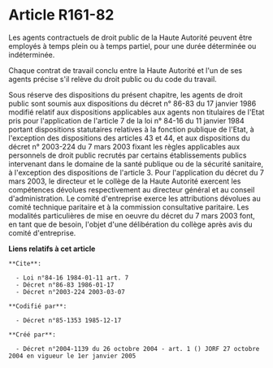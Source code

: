 # Article R161-82

Les agents contractuels de droit public de la Haute Autorité peuvent être employés à temps plein ou à temps partiel, pour une
durée déterminée ou indéterminée.

Chaque contrat de travail conclu entre la Haute Autorité et l'un de ses agents précise s'il relève du droit public ou du code
du travail.

Sous réserve des dispositions du présent chapitre, les agents de droit public sont soumis aux dispositions du décret n° 86-83
du 17 janvier 1986 modifié relatif aux dispositions applicables aux agents non titulaires de l'Etat pris pour l'application
de l'article 7 de la loi n° 84-16 du 11 janvier 1984 portant dispositions statutaires relatives à la fonction publique de
l'Etat, à l'exception des dispositions des articles 43 et 44, et aux dispositions du décret n° 2003-224 du 7 mars 2003 fixant
les règles applicables aux personnels de droit public recrutés par certains établissements publics intervenant dans le
domaine de la santé publique ou de la sécurité sanitaire, à l'exception des dispositions de l'article 3. Pour l'application
du décret du 7 mars 2003, le directeur et le collège de la Haute Autorité exercent les compétences dévolues respectivement au
directeur général et au conseil d'administration. Le comité d'entreprise exerce les attributions dévolues au comité technique
paritaire et à la commission consultative paritaire. Les modalités particulières de mise en oeuvre du décret du 7 mars 2003
font, en tant que de besoin, l'objet d'une délibération du collège après avis du comité d'entreprise.

**Liens relatifs à cet article**

	**Cite**:

	  - Loi n°84-16 1984-01-11 art. 7
	  - Décret n°86-83 1986-01-17
	  - Décret n°2003-224 2003-03-07

	**Codifié par**:

	  - Décret n°85-1353 1985-12-17

	**Créé par**:

	  - Décret n°2004-1139 du 26 octobre 2004 - art. 1 () JORF 27 octobre 2004 en vigueur le 1er janvier 2005
